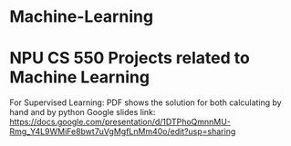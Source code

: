 # Machine-Learning
# NPU CS 550 Projects related to Machine Learning

For Supervised Learning:
PDF shows the solution for both calculating by hand and by python
Google slides link:
https://docs.google.com/presentation/d/1DTPhoQmnnMU-Rmg_Y4L9WMiFe8bwt7uVgMgfLnMm40o/edit?usp=sharing
